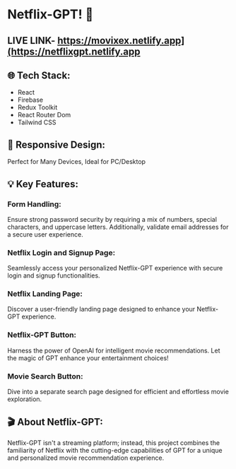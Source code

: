 # Netflix-GPT! 🌟

## LIVE LINK- https://movixex.netlify.app](https://netflixgpt.netlify.app
## 🌐 Tech Stack:

- React
- Firebase
- Redux Toolkit
- React Router Dom
- Tailwind CSS

## 📱 Responsive Design:

Perfect for Many Devices, Ideal for PC/Desktop

## 💡 Key Features:

### Form Handling:

Ensure strong password security by requiring a mix of numbers, special characters, and uppercase letters. Additionally, validate email addresses for a secure user experience.

### Netflix Login and Signup Page:

Seamlessly access your personalized Netflix-GPT experience with secure login and signup functionalities.

### Netflix Landing Page:

Discover a user-friendly landing page designed to enhance your Netflix-GPT experience.

### Netflix-GPT Button:

Harness the power of OpenAI for intelligent movie recommendations. Let the magic of GPT enhance your entertainment choices!

### Movie Search Button:

Dive into a separate search page designed for efficient and effortless movie exploration.

## 🎬 About Netflix-GPT:

Netflix-GPT isn't a streaming platform; instead, this project combines the familiarity of Netflix with the cutting-edge capabilities of GPT for a unique and personalized movie recommendation experience.
